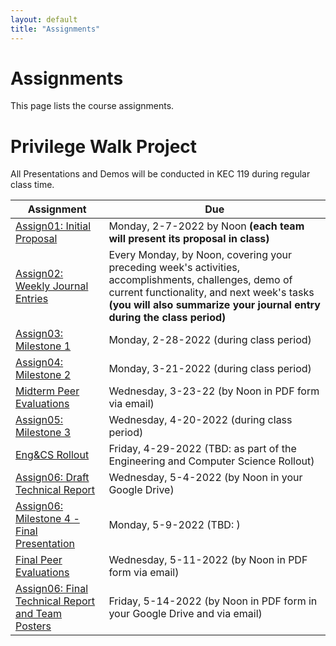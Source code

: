 ```yaml
---
layout: default
title: "Assignments"
---
```


# Assignments

This page lists the course assignments.

# Privilege Walk Project
All Presentations and Demos will be conducted in KEC 119 during regular class time.

Assignment | Due
---------- | ---
[Assign01: Initial Proposal](assign01.html) | Monday, 2-7-2022 by Noon **(each team will present its proposal in class)**
[Assign02: Weekly Journal Entries](assign02.html) | Every Monday, by Noon, covering your preceding week's activities, accomplishments, challenges, demo of current functionality, and next week's tasks **(you will also summarize your journal entry during the class period)**
[Assign03: Milestone 1](assign03.html) | Monday, 2-28-2022 (during class period)
[Assign04: Milestone 2](assign04.html) | Monday, 3-21-2022 (during class period)
[Midterm Peer Evaluations](PeerEval-PrivilegeWalk-Sp22-midterm.pdf) | Wednesday, 3-23-22 (by Noon in PDF form via email)
[Assign05: Milestone 3](assign05.html) | Wednesday, 4-20-2022 (during class period)
[Eng&CS Rollout](assign05-expo.html) | Friday, 4-29-2022 (TBD: as part of the Engineering and Computer Science Rollout)
[Assign06: Draft Technical Report](assign06.html) | Wednesday, 5-4-2022 (by Noon in your Google Drive)
[Assign06: Milestone 4 - Final Presentation](assign06.html) | Monday, 5-9-2022 (TBD: )
[Final Peer Evaluations](PeerEval-PrivilegeWalk-Sp22-final.pdf) | Wednesday, 5-11-2022 (by Noon in PDF form via email)
[Assign06: Final Technical Report and Team Posters](assign06.html) | Friday, 5-14-2022 (by Noon in PDF form in your Google Drive and via email)


<!-- vim:set wrap: -->
<!-- vim:set linebreak: -->
<!-- vim:set nolist: -->

